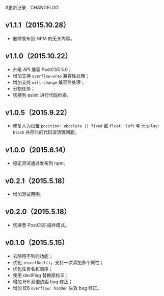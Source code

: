 #更新记录　CHANGELOG

## v1.1.1（2015.10.28）
* 删除发布到 NPM 的无关内容。

## v1.1.0（2015.10.22）
* 升级 API 兼容 PostCSS 5.0；
* 增加支持 `overflow-wrap` 兼容性处理；
* 增加支持 `will-change` 兼容性处理；
* 分割任务；
* 切换到 eslint 进行代码检查。

## v1.0.5（2015.9.22）
* 修复人为设置 `position: aboslute || fixed` 或 `float: left` 与 `display: block` 共存时的代码误清理问题。

## v1.0.0（2015.6.14）
* 稳定测试通过发布到 npm。

## v0.2.1（2015.5.18）
* 增加测试用例。

## v0.2.0（2015.5.18）
* 切换至 PostCSS 插件模式。

## v0.1.0（2015.5.15）
* 去除用不到的功能；
* 优化 `insertDecl()`，支持一次添加多个属性；
* 优化任务名和顺序；
* 使用 declFlag 替换原标识；
* 增加 IE6 双倍边距 bug 修正；
* 增加 IE6 `overflow: hidden` 失效 bug 修正。
